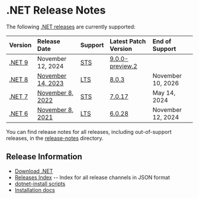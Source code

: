 # .NET Release Notes

The following [.NET releases](../releases.md) are currently supported:

|  Version  | Release Date | Support | Latest Patch Version | End of Support |
| :-- | :-- | :-- | :-- | :-- |
| [.NET 9](release-notes/9.0/README.md) | November 12, 2024 | [STS][policies] | [9.0.0-preview.2][9.0.0-preview.2] |  |
| [.NET 8](8.0/README.md) | [November 14, 2023](https://devblogs.microsoft.com/dotnet/announcing-dotnet-8/) | [LTS][policies] | [8.0.3][8.0.3] | November 10, 2026 |
| [.NET 7](7.0/README.md) | [November 8, 2022](https://devblogs.microsoft.com/dotnet/announcing-dotnet-7/) | [STS][policies] | [7.0.17][7.0.17] | May 14, 2024 |
| [.NET 6](6.0/README.md) | [November 8, 2021](https://devblogs.microsoft.com/dotnet/announcing-net-6/) | [LTS][policies] | [6.0.28][6.0.28]  | November 12, 2024 |

You can find release notes for all releases, including out-of-support releases, in the [release-notes](.) directory.

[9.0.0-preview.2]: release-notes/9.0/preview/preview2/9.0.0-preview.2.md
[8.0.3]: 8.0/8.0.3/8.0.3.md
[7.0.17]: 7.0/7.0.17/7.0.17.md
[6.0.28]: 6.0/6.0.28/6.0.28.md

## Release Information

* [Download .NET](https://dotnet.microsoft.com/download/dotnet)
* [Releases Index][releases-index.json] -- Index for all release channels in JSON format
* [dotnet-install scripts](https://learn.microsoft.com/dotnet/core/tools/dotnet-install-script)
* [Installation docs](https://learn.microsoft.com/dotnet/core/install/)

[releases-index.json]: https://dotnetcli.blob.core.windows.net/dotnet/release-metadata/releases-index.json
[policies]: ../release-policies.md
